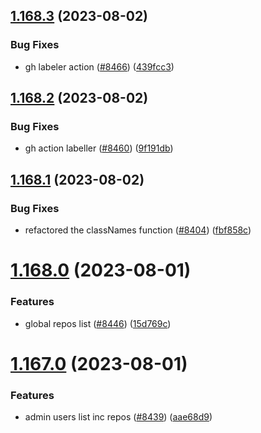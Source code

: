 ## [1.168.3](https://github.com/EddieHubCommunity/LinkFree/compare/v1.168.2...v1.168.3) (2023-08-02)


### Bug Fixes

* gh labeler action ([#8466](https://github.com/EddieHubCommunity/LinkFree/issues/8466)) ([439fcc3](https://github.com/EddieHubCommunity/LinkFree/commit/439fcc3a9a124acfeffa9598f52c4a40d7dac4ed))



## [1.168.2](https://github.com/EddieHubCommunity/LinkFree/compare/v1.168.1...v1.168.2) (2023-08-02)


### Bug Fixes

* gh action labeller ([#8460](https://github.com/EddieHubCommunity/LinkFree/issues/8460)) ([9f191db](https://github.com/EddieHubCommunity/LinkFree/commit/9f191db51b7654c9e5c14de27f4270598664d643))



## [1.168.1](https://github.com/EddieHubCommunity/LinkFree/compare/v1.168.0...v1.168.1) (2023-08-02)


### Bug Fixes

* refactored the classNames function ([#8404](https://github.com/EddieHubCommunity/LinkFree/issues/8404)) ([fbf858c](https://github.com/EddieHubCommunity/LinkFree/commit/fbf858cc75e1cb6d93c97fce41d1c2b88cfb8633))



# [1.168.0](https://github.com/EddieHubCommunity/LinkFree/compare/v1.167.0...v1.168.0) (2023-08-01)


### Features

* global repos list ([#8446](https://github.com/EddieHubCommunity/LinkFree/issues/8446)) ([15d769c](https://github.com/EddieHubCommunity/LinkFree/commit/15d769cb0a6030115a19062745f6dcf577eb9a0a))



# [1.167.0](https://github.com/EddieHubCommunity/LinkFree/compare/v1.166.0...v1.167.0) (2023-08-01)


### Features

* admin users list inc repos ([#8439](https://github.com/EddieHubCommunity/LinkFree/issues/8439)) ([aae68d9](https://github.com/EddieHubCommunity/LinkFree/commit/aae68d92be0dbd09c31df93c83e926a1b7786919))



